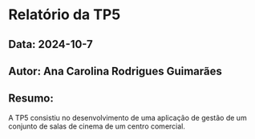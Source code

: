 # Relatório da TP5
## Data: 2024-10-7
## Autor: Ana Carolina Rodrigues Guimarães
## Resumo:
A TP5 consistiu no desenvolvimento de uma aplicação de gestão de um conjunto de salas de cinema de um centro comercial.
